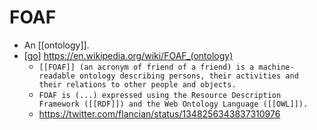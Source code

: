 # FOAF

- An [[ontology]].
- [[go]] https://en.wikipedia.org/wiki/FOAF_(ontology)
  - ```[[FOAF]] (an acronym of friend of a friend) is a machine-readable ontology describing persons, their activities and their relations to other people and objects.```
  - ```FOAF is (...) expressed using the Resource Description Framework ([[RDF]]) and the Web Ontology Language ([[OWL]]).```
  - https://twitter.com/flancian/status/1348256343837310976


[//begin]: # "Autogenerated link references for markdown compatibility"
[go]: go "Go"
[//end]: # "Autogenerated link references"